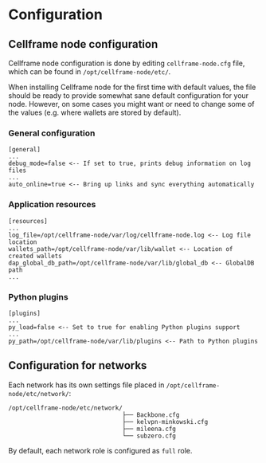 # Configuration
## Cellframe node configuration
Cellframe node configuration is done by editing `cellframe-node.cfg` file, which can be found in `/opt/cellframe-node/etc/`.

When installing Cellframe node for the first time with default values, the file should be ready to provide somewhat sane default configuration for your node. However, on some cases you might want or need to change some of the values (e.g. where wallets are stored by default).

### General configuration
```
[general]
...
debug_mode=false <-- If set to true, prints debug information on log files
...
auto_online=true <-- Bring up links and sync everything automatically

```

### Application resources
```
[resources]
...
log_file=/opt/cellframe-node/var/log/cellframe-node.log <-- Log file location
wallets_path=/opt/cellframe-node/var/lib/wallet <-- Location of created wallets
dap_global_db_path=/opt/cellframe-node/var/lib/global_db <-- GlobalDB path
...
```

### Python plugins
```
[plugins]
...
py_load=false <-- Set to true for enabling Python plugins support
...
py_path=/opt/cellframe-node/var/lib/plugins <-- Path to Python plugins
```

## Configuration for networks
Each network has its own settings file placed in `/opt/cellframe-node/etc/network/`:

```
/opt/cellframe-node/etc/network/
                                ├── Backbone.cfg
                                ├── kelvpn-minkowski.cfg
                                ├── mileena.cfg
                                └── subzero.cfg
```
By default, each network role is configured as `full` role.